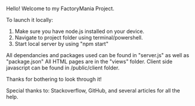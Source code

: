 Hello! Welcome to my FactoryMania Project.

To launch it locally:

1. Make sure you have node.js installed on your device.
2. Navigate to project folder using terminal/powershell.
3. Start local server by using "npm start"

All dependancies and packages used can be found in "server.js" as well as "package.json"
All HTML pages are in the "views" folder.
Client side javascript can be found in /public/client folder.

Thanks for bothering to look through it!

Special thanks to: Stackoverflow, GitHub, and several articles for all the help.